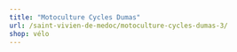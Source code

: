 ```yaml
---
title: "Motoculture Cycles Dumas"
url: /saint-vivien-de-medoc/motoculture-cycles-dumas-3/
shop: vélo
---
```

